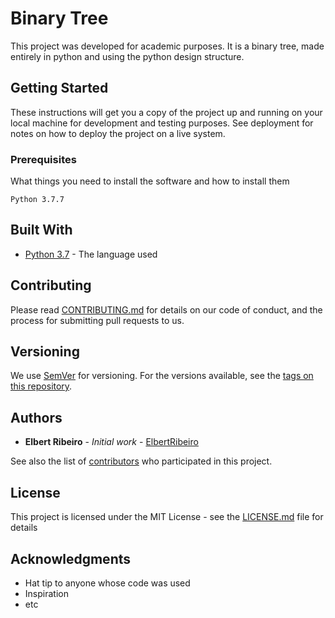 # Binary Tree

This project was developed for academic purposes. It is a binary tree, made entirely in python and using the python design structure.

## Getting Started

These instructions will get you a copy of the project up and running on your local machine for development and testing purposes. See deployment for notes on how to deploy the project on a live system.

### Prerequisites

What things you need to install the software and how to install them

```
Python 3.7.7
```


## Built With

* [Python 3.7](https://www.python.org/) - The language used

## Contributing

Please read [CONTRIBUTING.md](https://gist.github.com/PurpleBooth/b24679402957c63ec426) for details on our code of conduct, and the process for submitting pull requests to us.

## Versioning

We use [SemVer](http://semver.org/) for versioning. For the versions available, see the [tags on this repository](https://github.com/your/project/tags). 

## Authors

* **Elbert Ribeiro** - *Initial work* - [ElbertRibeiro](https://github.com/ElbertRibeiro)

See also the list of [contributors](https://github.com/your/Binary-Tree/contributors) who participated in this project.

## License

This project is licensed under the MIT License - see the [LICENSE.md](LICENSE.md) file for details

## Acknowledgments

* Hat tip to anyone whose code was used
* Inspiration
* etc

